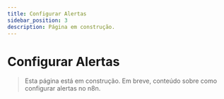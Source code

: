```yaml
---
title: Configurar Alertas
sidebar_position: 3
description: Página em construção.
---
```


# Configurar Alertas

> Esta página está em construção. Em breve, conteúdo sobre como configurar alertas no n8n. 
